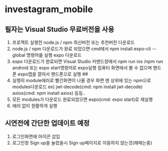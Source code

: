 # investagram_mobile

##  필자는 Visual Studio 무료버전을 사용 ##

1. 프로잭트 실행전 node.js / npm 최신버전 또는 추천버전 다운로드
2. node.js / npm 다운로드가 완료 되었으면 cmd에서 npm install expo-cli --global 명령어를 실행 expo 다운로드
3. expo 다운로드가 완료되면 Visual Studio 커맨드창에서 npm run ios /npm run android 또는 expo start명령어로 expo실행
    컴퓨터 화면에서 볼 수 없으며 핸드폰 expo앱을 깔아서 핸드폰으로 실행 ##
4. 실행히 module에러로 빨간화면이 나올 경우 화면 맨 상위에 있는 npm으로 modules다운로드
    ex) jwt-decode(cmd: npm install jwt-decode)
            axios(cmd: npm install axios) 등등..
5. 모든 modules가 다운로드 완료되었으면 expo(cmd: expo start)로 재실행
6. 에러 없이 원활하게 실행

## 시연전에 간단한 업데이트 예정 ##
1. 로그인화면에 아이콘 삽입
2. 로그인창 Sign up을 눌렀을시 Sign up페이지로 이동하지 않는것(헤매는중)
